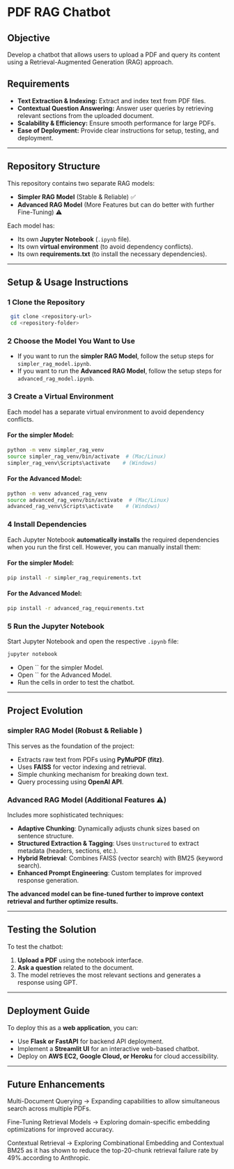# PDF RAG Chatbot

## Objective

Develop a chatbot that allows users to upload a PDF and query its content using a Retrieval-Augmented Generation (RAG) approach.

## Requirements

- **Text Extraction & Indexing:** Extract and index text from PDF files.
- **Contextual Question Answering:** Answer user queries by retrieving relevant sections from the uploaded document.
- **Scalability & Efficiency:** Ensure smooth performance for large PDFs.
- **Ease of Deployment:** Provide clear instructions for setup, testing, and deployment.

---

## **Repository Structure**

This repository contains two separate RAG models:

- **Simpler RAG Model** (Stable & Reliable) ✅
- **Advanced RAG Model** (More Features but can do better with further Fine-Tuning) ⚠️

Each model has:

- Its own **Jupyter Notebook** (`.ipynb` file).
- Its own **virtual environment** (to avoid dependency conflicts).
- Its own **requirements.txt** (to install the necessary dependencies).

---

## **Setup & Usage Instructions**

### **1️ Clone the Repository**

```bash
 git clone <repository-url>
 cd <repository-folder>
```

### **2️ Choose the Model You Want to Use**

- If you want to run the **simpler RAG Model**, follow the setup steps for `simpler_rag_model.ipynb`.
- If you want to run the **Advanced RAG Model**, follow the setup steps for `advanced_rag_model.ipynb`.

### **3️ Create a Virtual Environment**

Each model has a separate virtual environment to avoid dependency conflicts.

#### **For the simpler Model:**

```bash
python -m venv simpler_rag_venv
source simpler_rag_venv/bin/activate  # (Mac/Linux)
simpler_rag_venv\Scripts\activate    # (Windows)
```

#### **For the Advanced Model:**

```bash
python -m venv advanced_rag_venv
source advanced_rag_venv/bin/activate  # (Mac/Linux)
advanced_rag_venv\Scripts\activate    # (Windows)
```

### **4️ Install Dependencies**

Each Jupyter Notebook **automatically installs** the required dependencies when you run the first cell. However, you can manually install them:

#### **For the simpler Model:**

```bash
pip install -r simpler_rag_requirements.txt
```

#### **For the Advanced Model:**

```bash
pip install -r advanced_rag_requirements.txt
```

### **5️ Run the Jupyter Notebook**

Start Jupyter Notebook and open the respective `.ipynb` file:

```bash
jupyter notebook
```

- Open \`\` for the simpler Model.
- Open \`\` for the Advanced Model.
- Run the cells in order to test the chatbot.

---

## **Project Evolution**

### **simpler RAG Model (Robust & Reliable )**

This serves as the foundation of the project:

- Extracts raw text from PDFs using **PyMuPDF (fitz)**.
- Uses **FAISS** for vector indexing and retrieval.
- Simple chunking mechanism for breaking down text.
- Query processing using **OpenAI API**.

### **Advanced RAG Model (Additional Features ⚠️)**

Includes more sophisticated techniques:

- **Adaptive Chunking**: Dynamically adjusts chunk sizes based on sentence structure.
- **Structured Extraction & Tagging**: Uses `Unstructured` to extract metadata (headers, sections, etc.).
- **Hybrid Retrieval**: Combines FAISS (vector search) with BM25 (keyword search).
- **Enhanced Prompt Engineering**: Custom templates for improved response generation.

**The advanced model can be fine-tuned further to improve context retrieval and further optimize results.**

---

## **Testing the Solution**

To test the chatbot:

1. **Upload a PDF** using the notebook interface.
2. **Ask a question** related to the document.
3. The model retrieves the most relevant sections and generates a response using GPT.

---

## **Deployment Guide**

To deploy this as a **web application**, you can:

- Use **Flask or FastAPI** for backend API deployment.
- Implement a **Streamlit UI** for an interactive web-based chatbot.
- Deploy on **AWS EC2, Google Cloud, or Heroku** for cloud accessibility.

---

## **Future Enhancements**



Multi-Document Querying → Expanding capabilities to allow simultaneous search across multiple PDFs.

Fine-Tuning Retrieval Models → Exploring domain-specific embedding optimizations for improved accuracy.

Contextual Retrieval → Exploring Combinational Embedding and Contextual BM25 as it has shown to reduce the top-20-chunk retrieval failure rate by 49%.according to  Anthropic.

